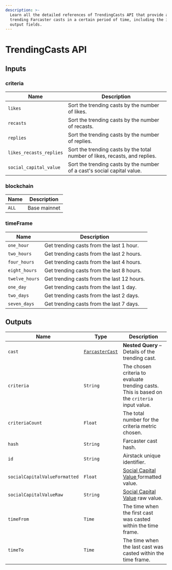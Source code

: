 ```yaml
---
description: >-
  Learn all the detailed references of TrendingCasts API that provide all
  trending Farcaster casts in a certain period of time, including the inputs and
  output fields.
---
```


# TrendingCasts API

## Inputs

### criteria

| Name                    | Description                                                                 |
| ----------------------- | --------------------------------------------------------------------------- |
| `likes`                 | Sort the trending casts by the number of likes.                             |
| `recasts`               | Sort the trending casts by the number of recasts.                           |
| `replies`               | Sort the trending casts by the number of replies.                           |
| `likes_recasts_replies` | Sort the trending casts by the total number of likes, recasts, and replies. |
| `social_capital_value`  | Sort the trending casts by the number of a cast's social capital value.     |

### blockchain

| Name  | Description  |
| ----- | ------------ |
| `ALL` | Base mainnet |

### timeFrame

| Name           | Description                                |
| -------------- | ------------------------------------------ |
| `one_hour`     | Get trending casts from the last 1 hour.   |
| `two_hours`    | Get trending casts from the last 2 hours.  |
| `four_hours`   | Get trending casts from the last 4 hours.  |
| `eight_hours`  | Get trending casts from the last 8 hours.  |
| `twelve_hours` | Get trending casts from the last 12 hours. |
| `one_day`      | Get trending casts from the last 1 day.    |
| `two_days`     | Get trending casts from the last 2 days.   |
| `seven_days`   | Get trending casts from the last 7 days.   |

## Outputs

| Name                          | Type                                     | Description                                                                                        |
| ----------------------------- | ---------------------------------------- | -------------------------------------------------------------------------------------------------- |
| `cast`                        | [`FarcasterCast`](farcastercasts-api.md) | **Nested Query** – Details of the trending cast.                                                   |
| `criteria`                    | `String`                                 | The chosen criteria to evaluate trending casts. This is based on the `criteria` input value.       |
| `criteriaCount`               | `Float`                                  | The total number for the criteria metric chosen.                                                   |
| `hash`                        | `String`                                 | Farcaster cast hash.                                                                               |
| `id`                          | `String`                                 | Airstack unique identifier.                                                                        |
| `socialCapitalValueFormatted` | `Float`                                  | [Social Capital Value ](../../abstractions/trending-casts/social-capital-value.md)formatted value. |
| `socialCapitalValueRaw`       | `String`                                 | [Social Capital Value](../../abstractions/trending-casts/social-capital-value.md) raw value.       |
| `timeFrom`                    | `Time`                                   | The time when the first cast  was casted within the time frame.                                    |
| `timeTo`                      | `Time`                                   | The time when the last cast was casted within the time frame.                                      |

